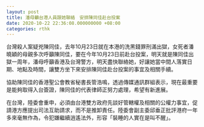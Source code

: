 ```yaml
---
layout: post
title: 潘母籲台港人員跟她聯絡　安排陳同佳赴台投案
date: 2020-10-22 22:36:08.000000000 +08:00
categories: rthk
---
```


台灣殺人案疑兇陳同佳，去年10月23日就在本港的洗黑錢罪刑滿出獄，女死者潘曉穎的母親多次呼籲陳同佳，要在今年10月23日前赴台投案，明天就是陳同佳出獄一周年，潘母呼籲香港及台灣警方，明天盡快聯絡她，好讓她當中間人落實日期、地點及時間，讓雙方坐下來安排陳同佳赴台投案的事宜及相關手續。

協助陳同佳的香港聖公會教省秘書長管浩鳴，透過傳媒通訊群組表示，現在最重要是能夠取得入台簽證，陳同佳的代表律師正努力處理，希望有新進展。

在台灣，陸委會重申，必須由台港雙方政府先談好管轄權及相關的公權力事宜，促請港方應提出司法互助請求，而不是推卸責任。陸委會副主委邱垂正批評港府一年多來毫無作為，令犯嫌繼續逍遙法外，形容「裝睡的人實在是叫不醒」。

